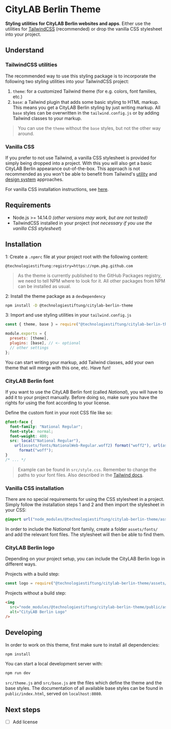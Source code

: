 # CityLAB Berlin Theme

**Styling utilities for CityLAB Berlin websites and apps**. Either use the utilities for [TailwindCSS](https://tailwindcss.com/) (recommended) or drop the vanilla CSS stylesheet into your project.

## Understand

### TailwindCSS utilities

The recommended way to use this styling package is to incorporate the following two styling utilities into your TailwindCSS project:

1. `theme`: for a customized Tailwind theme (for e.g. colors, font families, etc.)
2. `base`: a Tailwind plugin that adds some basic styling to HTML markup. This means you get a CityLAB Berlin styling by just writing markup. All `base` styles can be overwritten in the `tailwind.config.js` or by adding Tailwind classes to your markup.

> You can use the `theme` without the `base` styles, but not the other way around.

### Vanilla CSS

If you prefer to not use Tailwind, a vanilla CSS stylesheet is provided for simply being dropped into a project. With this you will also get a basic CityLAB Berlin appearance out-of-the-box. This approach is not recommended as you won't be able to benefit from Tailwind's [utility](https://tailwindcss.com/docs/utility-first) and [design system](https://tailwindcss.com/docs/theme) approaches.

For vanilla CSS installation instructions, see [here](#vanilla-css-installation).

## Requirements

- Node.js >= 14.14.0 _(other versions may work, but are not tested)_
- TailwindCSS installed in your project (_not necessary if you use the vanilla CSS stylesheet_)

## Installation

1: Create a `.npmrc` file at your project root with the following content:

```
@technologiestiftung:registry=https://npm.pkg.github.com
```

> As the theme is currently published to the GitHub Packages registry, we need to tell NPM where to look for it. All other packages from NPM can be installed as usual.

2: Install the theme package as a `devDependency`

```bash
npm install -D @technologiestiftung/citylab-berlin-theme
```

3: Import and use styling utilities in your `tailwind.config.js`

```js
const { theme, base } = require("@technologiestiftung/citylab-berlin-theme");

module.exports = {
  presets: [theme],
  plugins: [base], // <- optional
  // other settings
};
```

You can start writing your markup, add Tailwind classes, add your own theme that will merge with this one, etc. Have fun!

### CityLAB Berlin font

If you want to use the CityLAB Berlin font (called _National_), you will have to add it to your project manually. Before doing so, make sure you have the rights for using the font according to your license.

Define the custom font in your root CSS file like so:

```css
@font-face {
  font-family: "National Regular";
  font-style: normal;
  font-weight: 400;
  src: local("National Regular"),
    url(assets/fonts/NationalWeb-Regular.woff2) format("woff2"), url(assets/fonts/NationalWeb-Regular.woff)
      format("woff");
}
/* ... */
```

> Example can be found in `src/style.css`. Remember to change the paths to your font files. Also described in the [Tailwind docs](https://tailwindcss.com/docs/adding-base-styles#font-face-rules).

### Vanilla CSS installation

There are no special requirements for using the CSS stylesheet in a project. Simply follow the installation steps 1 and 2 and then import the stylesheet in your CSS:

```css
@import url("node_modules/@technologiestiftung/citylab-berlin-theme/assets/style.css");
```

In order to include the _National_ font family, create a folder `assets/fonts/` and add the relevant font files. The stylesheet will then be able to find them.

### CityLAB Berlin logo

Depending on your project setup, you can include the CityLAB Berlin logo in different ways.

Projects with a build step:

```js
const logo = require("@technologiestiftung/citylab-berlin-theme/assets/citylab_logo.svg");
```

Projects without a build step:

```html
<img
  src="node_modules/@technologiestiftung/citylab-berlin-theme/public/assets/citylab_logo.svg"
  alt="CityLAB Berlin Logo"
/>
```

## Developing

In order to work on this theme, first make sure to install all dependencies:

```bash
npm install
```

You can start a local development server with:

```bash
npm run dev
```

`src/theme.js` and `src/base.js` are the files which define the theme and the base styles. The documentation of all available base styles can be found in `public/index.html`, served on `localhost:8080`.

## Next steps

- [ ] Add license

